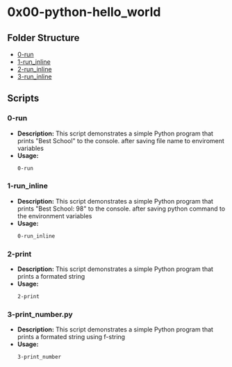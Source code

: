 # 0x00-python-hello_world


## Folder Structure

- [0-run](0-run/README.md)
- [1-run_inline](1-run_inline/README.md)
- [2-run_inline](2-run_inline/README.md)
- [3-run_inline](3-run_inline/README.md)

## Scripts

### 0-run

- **Description:** This script demonstrates a simple Python program that prints "Best School" to the console. after saving file name to enviroment variables
- **Usage:**
  ```bash
  0-run 

### 1-run_inline

- **Description:** This script demonstrates a simple Python program that prints "Best School: 98" to the console. after saving python command to the environment variables
- **Usage:**
  ```bash
  0-run_inline
### 2-print

- **Description:** This script demonstrates a simple Python program that prints a formated string
- **Usage:**
  ```bash
  2-print
### 3-print_number.py

- **Description:** This script demonstrates a simple Python program that prints a formated string using f-string
- **Usage:**
  ```bash
  3-print_number

